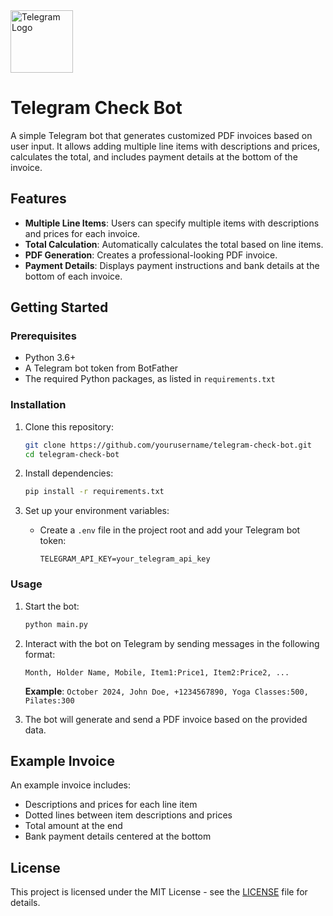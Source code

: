 <img src="https://marcas-logos.net/wp-content/uploads/2019/12/Telegram-Logo-2013.png" alt="Telegram Logo" width="100"/>

# Telegram Check Bot

A simple Telegram bot that generates customized PDF invoices based on user input. It allows adding multiple line items with descriptions and prices, calculates the total, and includes payment details at the bottom of the invoice.

## Features

- **Multiple Line Items**: Users can specify multiple items with descriptions and prices for each invoice.
- **Total Calculation**: Automatically calculates the total based on line items.
- **PDF Generation**: Creates a professional-looking PDF invoice.
- **Payment Details**: Displays payment instructions and bank details at the bottom of each invoice.

## Getting Started

### Prerequisites

- Python 3.6+
- A Telegram bot token from BotFather
- The required Python packages, as listed in `requirements.txt`

### Installation

1. Clone this repository:
    ```bash
    git clone https://github.com/yourusername/telegram-check-bot.git
    cd telegram-check-bot
    ```

2. Install dependencies:
    ```bash
    pip install -r requirements.txt
    ```

3. Set up your environment variables:
   - Create a `.env` file in the project root and add your Telegram bot token:
     ```plaintext
     TELEGRAM_API_KEY=your_telegram_api_key
     ```

### Usage

1. Start the bot:
    ```bash
    python main.py
    ```

2. Interact with the bot on Telegram by sending messages in the following format:
    ```
    Month, Holder Name, Mobile, Item1:Price1, Item2:Price2, ...
    ```
   **Example**: `October 2024, John Doe, +1234567890, Yoga Classes:500, Pilates:300`

3. The bot will generate and send a PDF invoice based on the provided data.

## Example Invoice

An example invoice includes:
- Descriptions and prices for each line item
- Dotted lines between item descriptions and prices
- Total amount at the end
- Bank payment details centered at the bottom

## License

This project is licensed under the MIT License - see the [LICENSE](LICENSE) file for details.
